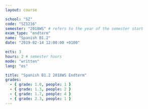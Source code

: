 ```yaml
---
layout: course

school: "SZ"
code: "SZ1216"
semester: "2018WS" # refers to the year of the semester start
exam_type: "endterm"
name: "Spanish B1.2"
date: "2019-02-14 12:00:00 +0100"

ects: 3
hours: 2 # semester hours
mode: "written"
lang: "es"

title: "Spanish B1.2 2018WS Endterm"
grades:
  - { grade: 1.0, people: 1 }
  - { grade: 1.3, people: 2 }
  - { grade: 1.7, people: 4 }
  - { grade: 2.3, people: 1 }
---
```



